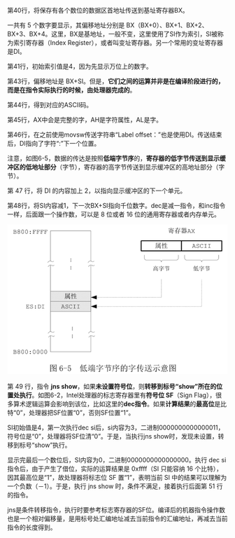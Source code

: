 第40行，将保存有各个数位的数据区首地址传送到基址寄存器BX。

一共有 5 个数字要显示，其偏移地址分别是 BX（BX+0）、BX+1、BX+2、BX+3、BX+4。这里，BX是基地址，一般不变，这里使用了SI作为索引，SI被称为索引寄存器（Index Register），或者叫变址寄存器。另一个常用的变址寄存器是DI。

第41行，初始索引值是4，因为先显示万位上的数字。

第43行，偏移地址是 BX+SI。但是，**它们之间的运算并非是在编译阶段进行的，而是在指令实际执行的时候，由处理器完成的**。

第44行，得到对应的ASCII码。

第45行，AX中会是完整的字，AH是字符属性，AL是字。

第46行，在之前使用movsw传送字符串“Label offset：”也是使用DI。传送结束后，DI指向了字符“:”下一个位置。

注意，如图6-5，数据的传达是按照**低端字节序**的，**寄存器的低字节传送到显示缓冲区的低地址部分**（字节），寄存器的高字节传送到显示缓冲区的高地址部分（字节）。

第 47 行，将 DI 的内容加上 2，以指向显示缓冲区的下一个单元。

第48行，将SI内容减1，下一次BX+SI指向千位数字。dec是减一指令，和inc指令一样，后面跟一个操作数，可以是 8 位或者 16 位的通用寄存器或者内存单元。

![config](images/3.png)

第 49 行，指令 **jns show**，如果**未设置符号位**，则**转移到标号“show”所在的位置处执行**。如图6-2，Intel处理器的标志寄存器里有**符号位 SF**（Sign Flag），很多算术逻辑运算会影响到该位，比如这里的**dec指令**。如果**计算结果**的**最高位**是比特“0”，处理器把SF位置“0”，否则SF位置“1”。

SI初始值是4，第一次执行dec si后，si内容为3，二进制0000000000000011，符号位是“0”，处理器将SF位清“0”。于是，当执行jns show时，发现未设置，转移到标号“show”执行。

显示完最后一个数位后，SI内容为0，二进制0000000000000000。执行 dec si 指令后，由于产生了借位，实际的运算结果是 0xffff（SI 只能容纳 16 个比特），因其最高位是“1”，故处理器将标志位 SF 置“1”，表明当前 SI 中的结果可以理解为一个负数（－1）。于是，执行 jns show 时，条件不满足，接着执行后面第 51 行的指令。

jns是条件转移指令，执行时要参考标志寄存器的SF位。编译后的机器指令操作数也是一个相对偏移量，是用标号处汇编地址减去当前指令的汇编地址，再减去当前指令的长度得到。